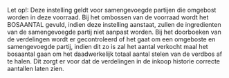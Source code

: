 Let op!: Deze instelling geldt voor samengevoegde partijen die omgebost worden in deze voorraad. Bij het ombossen van de voorraad wordt het BOSAANTAL gevuld, indien deze instelling aanstaat, zullen de ingredienten van de samengevoegde partij niet aanpast worden. Bij het doorboeken van de verdelingen wordt er gecontroleerd of het gaat om een omgeboste en samengevoegde partij, indien dit zo is zal het aantal verkocht maal het bosaantal gaan om het daadwerkelijk totaal aantal stelen van de verdbos af te halen. Dit zorgt er voor dat de verdelingen in de inkoop historie correcte aantallen laten zien.